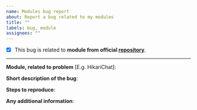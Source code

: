```yaml
---
name: Modules bug report
about: Report a bug related to my modules
title: ""
labels: bug, module
assignees: ""
---
```


- [x] This bug is related to **module from official [repository](https://mods.hikariatama.ru)**.

---

**Module, related to problem** [E.g. HikariChat]:

**Short description of the bug**:

**Steps to reproduce**:

**Any additional information**:
